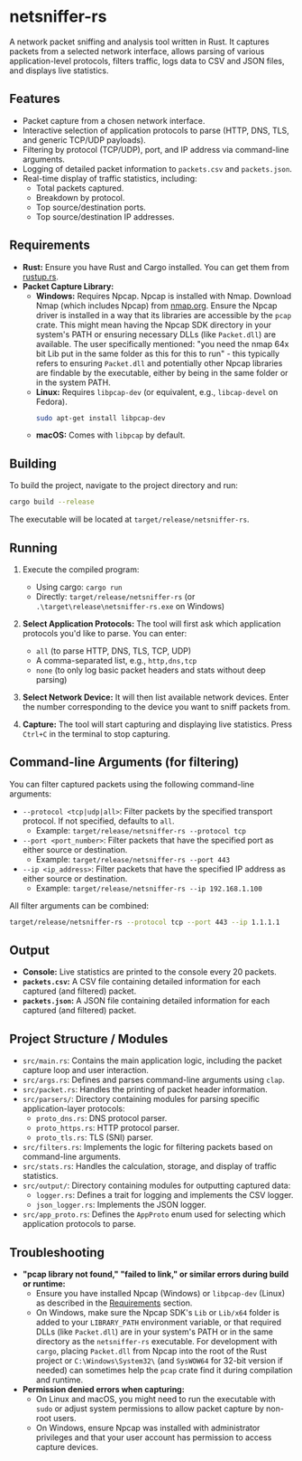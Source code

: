 # netsniffer-rs

A network packet sniffing and analysis tool written in Rust. It captures packets from a selected network interface, allows parsing of various application-level protocols, filters traffic, logs data to CSV and JSON files, and displays live statistics.

## Features

*   Packet capture from a chosen network interface.
*   Interactive selection of application protocols to parse (HTTP, DNS, TLS, and generic TCP/UDP payloads).
*   Filtering by protocol (TCP/UDP), port, and IP address via command-line arguments.
*   Logging of detailed packet information to `packets.csv` and `packets.json`.
*   Real-time display of traffic statistics, including:
    *   Total packets captured.
    *   Breakdown by protocol.
    *   Top source/destination ports.
    *   Top source/destination IP addresses.

## Requirements

*   **Rust:** Ensure you have Rust and Cargo installed. You can get them from [rustup.rs](https://rustup.rs/).
*   **Packet Capture Library:**
    *   **Windows:** Requires Npcap. Npcap is installed with Nmap. Download Nmap (which includes Npcap) from [nmap.org](https://nmap.org/download.html). Ensure the Npcap driver is installed in a way that its libraries are accessible by the `pcap` crate. This might mean having the Npcap SDK directory in your system's PATH or ensuring necessary DLLs (like `Packet.dll`) are available. The user specifically mentioned: "you need the nmap 64x bit Lib put in the same folder as this for this to run" - this typically refers to ensuring `Packet.dll` and potentially other Npcap libraries are findable by the executable, either by being in the same folder or in the system PATH.
    *   **Linux:** Requires `libpcap-dev` (or equivalent, e.g., `libcap-devel` on Fedora).
        ```bash
        sudo apt-get install libpcap-dev 
        ```
    *   **macOS:** Comes with `libpcap` by default.

## Building

To build the project, navigate to the project directory and run:

```bash
cargo build --release
```
The executable will be located at `target/release/netsniffer-rs`.

## Running

1.  Execute the compiled program:
    *   Using cargo: `cargo run`
    *   Directly: `target/release/netsniffer-rs` (or `.\target\release\netsniffer-rs.exe` on Windows)

2.  **Select Application Protocols:**
    The tool will first ask which application protocols you'd like to parse.
    You can enter:
    *   `all` (to parse HTTP, DNS, TLS, TCP, UDP)
    *   A comma-separated list, e.g., `http,dns,tcp`
    *   `none` (to only log basic packet headers and stats without deep parsing)

3.  **Select Network Device:**
    It will then list available network devices. Enter the number corresponding to the device you want to sniff packets from.

4.  **Capture:**
    The tool will start capturing and displaying live statistics. Press `Ctrl+C` in the terminal to stop capturing.

## Command-line Arguments (for filtering)

You can filter captured packets using the following command-line arguments:

*   `--protocol <tcp|udp|all>`: Filter packets by the specified transport protocol. If not specified, defaults to `all`.
    *   Example: `target/release/netsniffer-rs --protocol tcp`
*   `--port <port_number>`: Filter packets that have the specified port as either source or destination.
    *   Example: `target/release/netsniffer-rs --port 443`
*   `--ip <ip_address>`: Filter packets that have the specified IP address as either source or destination.
    *   Example: `target/release/netsniffer-rs --ip 192.168.1.100`

All filter arguments can be combined:
```bash
target/release/netsniffer-rs --protocol tcp --port 443 --ip 1.1.1.1
```

## Output

*   **Console:** Live statistics are printed to the console every 20 packets.
*   **`packets.csv`:** A CSV file containing detailed information for each captured (and filtered) packet.
*   **`packets.json`:** A JSON file containing detailed information for each captured (and filtered) packet.

## Project Structure / Modules

*   `src/main.rs`: Contains the main application logic, including the packet capture loop and user interaction.
*   `src/args.rs`: Defines and parses command-line arguments using `clap`.
*   `src/packet.rs`: Handles the printing of packet header information.
*   `src/parsers/`: Directory containing modules for parsing specific application-layer protocols:
    *   `proto_dns.rs`: DNS protocol parser.
    *   `proto_https.rs`: HTTP protocol parser.
    *   `proto_tls.rs`: TLS (SNI) parser.
*   `src/filters.rs`: Implements the logic for filtering packets based on command-line arguments.
*   `src/stats.rs`: Handles the calculation, storage, and display of traffic statistics.
*   `src/output/`: Directory containing modules for outputting captured data:
    *   `logger.rs`: Defines a trait for logging and implements the CSV logger.
    *   `json_logger.rs`: Implements the JSON logger.
*   `src/app_proto.rs`: Defines the `AppProto` enum used for selecting which application protocols to parse.

## Troubleshooting

*   **"pcap library not found," "failed to link," or similar errors during build or runtime:**
    *   Ensure you have installed Npcap (Windows) or `libpcap-dev` (Linux) as described in the [Requirements](#requirements) section.
    *   On Windows, make sure the Npcap SDK's `Lib` or `Lib/x64` folder is added to your `LIBRARY_PATH` environment variable, or that required DLLs (like `Packet.dll`) are in your system's PATH or in the same directory as the `netsniffer-rs` executable. For development with `cargo`, placing `Packet.dll` from Npcap into the root of the Rust project or `C:\Windows\System32\` (and `SysWOW64` for 32-bit version if needed) can sometimes help the `pcap` crate find it during compilation and runtime.
*   **Permission denied errors when capturing:**
    *   On Linux and macOS, you might need to run the executable with `sudo` or adjust system permissions to allow packet capture by non-root users.
    *   On Windows, ensure Npcap was installed with administrator privileges and that your user account has permission to access capture devices.
```
